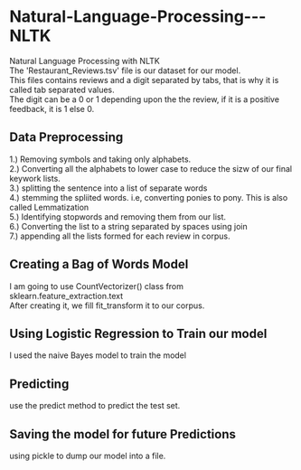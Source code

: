# Natural-Language-Processing---NLTK
Natural Language Processing with NLTK  
The 'Restaurant_Reviews.tsv' file is our dataset for our model.  
This files contains reviews and a digit separated by tabs, that is why it is called tab separated values.  
The digit can be a 0 or 1 depending upon the the review, if it is a positive feedback, it is 1 else 0.  
## Data Preprocessing
1.) Removing symbols and taking only alphabets.  
2.) Converting all the alphabets to lower case to reduce the sizw of our final keywork lists.  
3.) splitting the sentence into a list of separate words  
4.) stemming the spliited words. i.e, converting ponies to pony. This is also called Lemmatization  
5.) Identifying stopwords and removing them from our list.  
6.) Converting the list to a string separated by spaces using join  
7.) appending  all the lists formed for each review in corpus.  

## Creating a Bag of Words Model
I am going to use CountVectorizer() class from sklearn.feature_extraction.text   
After creating it, we fill fit_transform it to our corpus.

## Using Logistic Regression to Train our model
I used the naive Bayes model to train the model  

## Predicting 
use the predict method to predict the test set.

## Saving the model for future Predictions
using pickle to dump our model into a file.
